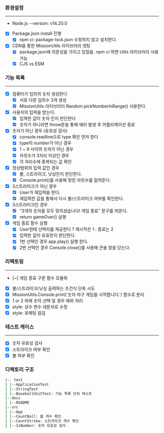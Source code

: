 ### 환경설정

---

- Node.js --version: v14.20.0
- [x] Package.json install 진행
  - [x] npm ci: package-lock.json 수정하지 않고 설치한다.
- [x] CDN을 통한 MissionUtils 라이브러리 셋팅
  - [x] package.json에 의존성을 가지고 있었음. npm ci 하면 Utils 라이브러리 사용 가능
  - [x] CJS vs ESM

### 기능 목록

---

- [x] 컴퓨터가 임의의 숫자 생성한다
  - [x] 서로 다른 임의수 3개 생성
  - [x] MissionUtils 라이브러리 Random.pickNumberInRange() 사용한다.
- [x] 사용자의 입력을 받는다.
  - [x] 입력한 값이 숫자 인지 판단한다
  - [x] 숫자가 아니라면 throw문을 통해 에러 발생 후 어플리케이션 종료
- [x] 숫자가 아닌 경우 (유호성 검사)
  - [x] console.readline으로 type 확인 먼저 한다
  - [x] type이 number가 아닌 경우
  - [x] 1 ~ 9 사이의 숫자가 아닌 경우
  - [x] 자릿수가 3자리 이상인 경우
  - [x] 각 자리수에 중복되는 값 확인
- [x] 정상범위의 입력 값인 경우
  - [x] 볼, 스트라이크, 낫싱인지 판단한다.
  - [x] Console.print()를 사용해 맞힌 자릿수를 알려준다.
- [x] 3스트라이크가 아닌 경우
  - [x] User가 재입력을 한다.
  - [x] 재입력한 값을 통해서 다시 볼/스트라이크 여부를 확인한다.
- [x] 3스트라이크인 경우
  - [x] "3개의 숫자를 모두 맞히셨습니다! 게임 종료" 문구를 띄운다.
  - [x] return gameOver() 실행
- [x] 게임 종료 함수 실행
  - [x] User한테 선택지를 제공한다 ? 재시작은 1 : 종료는 2
  - [x] 입력한 값이 유효한지 판단한다.
  - [x] 1번 선택인 경우 app.play() 실행 한다.
  - [x] 2번 선택인 경우 Console.close()를 사용해 콘솔 창을 닫는다.

### 리팩토링

---

- [~] 게임 종료 구문 함수 모듈화
- [x] 볼/스트라이크/낫싱 출력하는 조건식 단축 시도
- [x] MissionUtils.Console.print('숫자 야구 게임을 시작합니다.') 함수로 분리
- [x] 1 or 2 외에 숫자 선택 일 경우 예외 처리
- [x] style: 상수 변수 대문자로 수정
- [x] style: 포메팅 점검

### 테스트 케이스

---

- [x] 숫자 유효성 검사
- [x] 스트라이크 여부 확인
- [x] 볼 여부 확인

### 디렉토리 구조

```bash
|-- test
| |--ApplicationTest
| |--StringTest
| |--BaseballUnitTest: 기능 목록 단위 테스트
|--docs
| |--README
|--src
| |--App
| |--CountBall: 볼 개수 확인
| |--CountStrike: 스트라이크 개수 확인
| |--IsNumber: 숫자 유효성 검사
```
